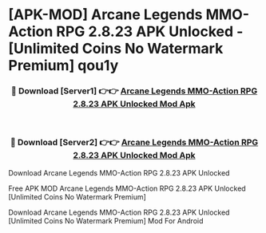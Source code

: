 # [APK-MOD] Arcane Legends MMO-Action RPG 2.8.23 APK Unlocked - [Unlimited Coins No Watermark Premium] qou1y



<div align="center">
<h3>🔴 Download [Server1] 👉👉 <a href="https://momento.my/?title=Arcane_Legends_MMO-Action_RPG_2.8.23_APK_Unlocked">Arcane Legends MMO-Action RPG 2.8.23 APK Unlocked Mod Apk</a></h3><br>

<h3>🔴 Download [Server2] 👉👉 <a href="https://momento.my/?title=Arcane_Legends_MMO-Action_RPG_2.8.23_APK_Unlocked">Arcane Legends MMO-Action RPG 2.8.23 APK Unlocked Mod Apk</a></h3>
</div>



Download Arcane Legends MMO-Action RPG 2.8.23 APK Unlocked 

Free APK MOD Arcane Legends MMO-Action RPG 2.8.23 APK Unlocked [Unlimited Coins No Watermark Premium]

Download Arcane Legends MMO-Action RPG 2.8.23 APK Unlocked [Unlimited Coins No Watermark Premium] Mod For Android
